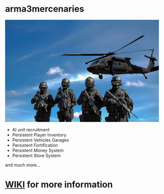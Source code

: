 # arma3mercenaries

![arma3mercenaries.webp](arma3mercenaries.webp)



* AI unit recruitment
* Persistent Player Inventory
* Persistent Vehicles Garages
* Persistent Fortification
* Persistent Money System
* Persistent Store System

and much more...

# [WIKI](https://github.com/BrianV1981/arma3mercenaries/wiki) for more information